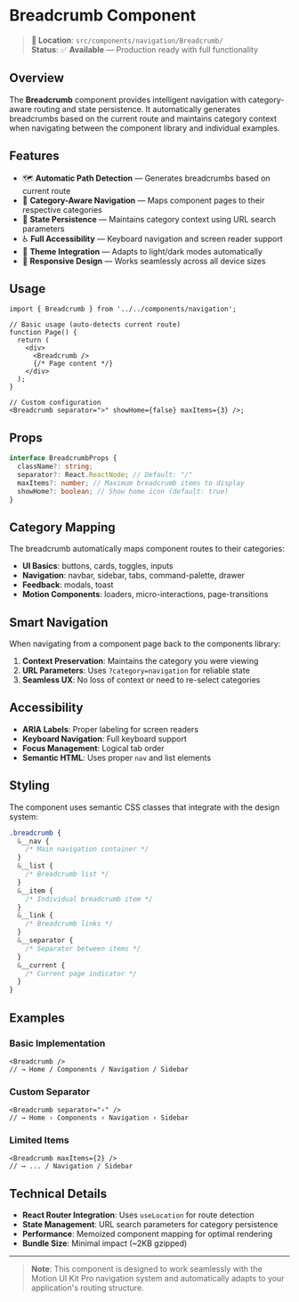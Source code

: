 # Breadcrumb Component

> **📍 Location**: `src/components/navigation/Breadcrumb/`  
> **Status**: ✅ **Available** — Production ready with full functionality

## Overview

The **Breadcrumb** component provides intelligent navigation with category-aware routing and state persistence. It automatically generates breadcrumbs based on the current route and maintains category context when navigating between the component library and individual examples.

## Features

- 🗺️ **Automatic Path Detection** — Generates breadcrumbs based on current route
- 🎯 **Category-Aware Navigation** — Maps component pages to their respective categories
- 🔄 **State Persistence** — Maintains category context using URL search parameters
- ♿ **Full Accessibility** — Keyboard navigation and screen reader support
- 🎨 **Theme Integration** — Adapts to light/dark modes automatically
- 📱 **Responsive Design** — Works seamlessly across all device sizes

## Usage

```tsx
import { Breadcrumb } from '../../components/navigation';

// Basic usage (auto-detects current route)
function Page() {
  return (
    <div>
      <Breadcrumb />
      {/* Page content */}
    </div>
  );
}

// Custom configuration
<Breadcrumb separator=">" showHome={false} maxItems={3} />;
```

## Props

```typescript
interface BreadcrumbProps {
  className?: string;
  separator?: React.ReactNode; // Default: "/"
  maxItems?: number; // Maximum breadcrumb items to display
  showHome?: boolean; // Show home icon (default: true)
}
```

## Category Mapping

The breadcrumb automatically maps component routes to their categories:

- **UI Basics**: buttons, cards, toggles, inputs
- **Navigation**: navbar, sidebar, tabs, command-palette, drawer
- **Feedback**: modals, toast
- **Motion Components**: loaders, micro-interactions, page-transitions

## Smart Navigation

When navigating from a component page back to the components library:

1. **Context Preservation**: Maintains the category you were viewing
2. **URL Parameters**: Uses `?category=navigation` for reliable state
3. **Seamless UX**: No loss of context or need to re-select categories

## Accessibility

- **ARIA Labels**: Proper labeling for screen readers
- **Keyboard Navigation**: Full keyboard support
- **Focus Management**: Logical tab order
- **Semantic HTML**: Uses proper `nav` and list elements

## Styling

The component uses semantic CSS classes that integrate with the design system:

```scss
.breadcrumb {
  &__nav {
    /* Main navigation container */
  }
  &__list {
    /* Breadcrumb list */
  }
  &__item {
    /* Individual breadcrumb item */
  }
  &__link {
    /* Breadcrumb links */
  }
  &__separator {
    /* Separator between items */
  }
  &__current {
    /* Current page indicator */
  }
}
```

## Examples

### Basic Implementation

```tsx
<Breadcrumb />
// → Home / Components / Navigation / Sidebar
```

### Custom Separator

```tsx
<Breadcrumb separator="›" />
// → Home › Components › Navigation › Sidebar
```

### Limited Items

```tsx
<Breadcrumb maxItems={2} />
// → ... / Navigation / Sidebar
```

## Technical Details

- **React Router Integration**: Uses `useLocation` for route detection
- **State Management**: URL search parameters for category persistence
- **Performance**: Memoized component mapping for optimal rendering
- **Bundle Size**: Minimal impact (~2KB gzipped)

---

> **Note**: This component is designed to work seamlessly with the Motion UI Kit Pro navigation system and automatically adapts to your application's routing structure.
